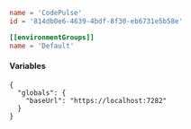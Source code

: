 ```toml
name = 'CodePulse'
id = '814db0e6-4639-4bdf-8f30-eb6731e5b58e'

[[environmentGroups]]
name = 'Default'
```

#### Variables

```json5
{
  "globals": {
    "baseUrl": "https://localhost:7282"
  }
}
```
